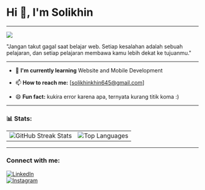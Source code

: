 # Hi 👋, I'm Solikhin
---
![](https://user-images.githubusercontent.com/74038190/225813708-98b745f2-7d22-48cf-9150-083f1b00d6c9.gif)

"Jangan takut gagal saat belajar web. Setiap kesalahan adalah sebuah pelajaran, dan setiap pelajaran membawa kamu lebih dekat ke tujuanmu."

---

- 🌱 **I'm currently learning** Website and Mobile Development  
- 📫 **How to reach me:** [solikhinkhin645@gmail.com]
   
- 😄 **Fun fact:** kukira error karena apa, ternyata kurang titik koma :)

---

### 📊 Stats:

<table>
  <tr>
    <td align="left">
      <img src="https://github-readme-streak-stats.herokuapp.com/?user=solikhin0433&theme=vue-dark&hide_border=true" alt="GitHub Streak Stats" />
    </td>
    <td align="right">
      <img src="https://github-readme-stats.vercel.app/api/top-langs/?username=solikhin0433&theme=vue-dark&show_icons=true&hide_border=true&layout=compact" alt="Top Languages" />
    </td>
  </tr>
</table>

---

### Connect with me:  

[![LinkedIn](https://img.shields.io/badge/-LinkedIn-blue?style=for-the-badge&logo=LinkedIn&logoColor=white)](https://linkedin.com/in/solikhin-khin-03b63b252/)  
[![Instagram](https://img.shields.io/badge/-Instagram-E4405F?style=for-the-badge&logo=instagram&logoColor=white)](https://instagram.com/solikhin168)


